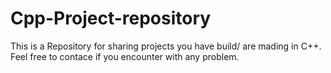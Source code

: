 # Cpp-Project-repository
This is a Repository for sharing projects you have build/ are mading in C++.  Feel free to contace if you encounter with any problem.

